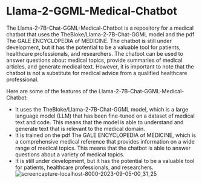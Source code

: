 # Llama-2-GGML-Medical-Chatbot
The Llama-2-7B-Chat-GGML-Medical-Chatbot is a repository for a medical chatbot that uses the TheBloke/Llama-2-7B-Chat-GGML model and the pdf The GALE ENCYCLOPEDIA of MEDICINE. The chatbot is still under development, but it has the potential to be a valuable tool for patients, healthcare professionals, and researchers. The chatbot can be used to answer questions about medical topics, provide summaries of medical articles, and generate medical text. However, it is important to note that the chatbot is not a substitute for medical advice from a qualified healthcare professional.

Here are some of the features of the Llama-2-7B-Chat-GGML-Medical-Chatbot:

 - It uses the TheBloke/Llama-2-7B-Chat-GGML model, which is a large language model (LLM) that has been fine-tuned on a dataset of medical text and code. This means that the model is able to understand and generate text that is relevant to the medical domain.
 - It is trained on the pdf The GALE ENCYCLOPEDIA of MEDICINE, which is a comprehensive medical reference that provides information on a wide range of medical topics. This means that the chatbot is able to answer questions about a variety of medical topics.
 - It is still under development, but it has the potential to be a valuable tool for patients, healthcare professionals, and researchers.
![screencapture-localhost-8000-2023-09-05-00_31_25](https://github.com/ThisIs-Developer/Llama-2-GGML-Medical-Chatbot/assets/109382325/33c21fa1-3c59-4a80-b5e9-11aa3d911f32)

